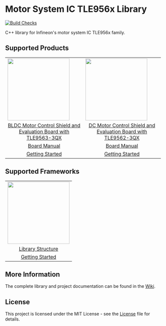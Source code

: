 # Motor System IC TLE956x Library

[![Build Checks](https://github.com/Infineon/motor-system-ic-tle956x/actions/workflows/compile_examples.yml/badge.svg?branch=devops%2Fadd-build-checks)](https://github.com/Infineon/motor-system-ic-tle956x/actions/workflows/compile_examples.yml)

C++ library for Infineon's motor system IC TLE956x family.

## Supported Products

<table>
    <tr>
        <td><img src="https://github.com/Infineon/Assets/blob/master/Pictures/TLE9563_BLDC_shield.png" width=200></td>
        <td><img src="https://www.infineon.com/export/sites/default/_images/product/evaluation-boards/DC_SHIELD_TLE956X.jpg_899757882.jpg" width=200></td>
    </tr>
    <tr>
        <td style="text-align: center"><a href="https://www.infineon.com/cms/en/product/evaluation-boards/bldc-shield_tle956x/">BLDC Motor Control Shield and <br>Evaluation Board with TLE9563-3QX</a></td>
        <td style="text-align: center"><a href="https://www.infineon.com/cms/en/product/evaluation-boards/dc-shield_tle956x/">DC Motor Control Shield and <br>Evaluation Board with TLE9562-3QX</a></td>
    </tr>
    <tr>
        <td style="text-align: center"><a href="https://www.infineon.com/dgdl/Infineon-BLDC_Shield_TLE956x-UserManual-v02_00-EN.pdf?fileId=5546d46272e49d2a0173240cd6a32199">Board Manual</a></td>
        <td style="text-align: center"><a href="https://www.infineon.com/dgdl/Infineon-DC_Shield_TLE9562-UserManual-v01_00-EN.pdf?fileId=5546d46273a5366f0173fb81140a3b77">Board Manual</a></td>
    </tr>
    <tr>
        <td style="text-align: center"><a href="https://motor-system-ic-tle956x.readthedocs.io/en/latest/sw-frmwk/arduino/index.html">Getting Started</a></td>
        <td style="text-align: center"><a href="https://motor-system-ic-tle956x.readthedocs.io/en/latest/sw-frmwk/arduino/index.html">Getting Started</a></td>
    </tr>
</table>

## Supported Frameworks

<table>
    <tr>
        <td><img src="https://github.com/infineon/multi-half-bridge/wiki/img/arduino-logo.png" width=200></td>
    </tr>
    <tr>
        <td style="text-align: center"><a href="https://motor-system-ic-tle956x.readthedocs.io/en/latest/lib-details/library-architecture.html">Library Structure</a></td>
    </tr>
    <tr>
        <td style="text-align: center"><a href="https://motor-system-ic-tle956x.readthedocs.io/en/latest/sw-frmwk/arduino/index.html">Getting Started</a></td>
    </tr>
</table>

## More Information
The complete library and project documentation can be found in the [Wiki](https://motor-system-ic-tle956x.readthedocs.io/en/latest/index.html).

## License

This project is licensed under the MIT License - see the [License](LICENSE.md) file for details.
